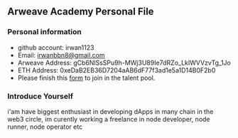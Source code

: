   ## Arweave Academy Personal File

### Personal information

- github account: irwan1123
- Email: irwanbbn8@gmail.com
- Arweave Address: gCb6NlSsSPu9h-MWj3U89Ie7dRZo_LkIWVVzvTg_1Jo
- ETH Address: 0xeDaB2EB36D7204aAB6dF77f3ad1e5a1D14B0F2b0
- Please finish this [form](https://docs.google.com/forms/d/e/1FAIpQLSfWA5fIIcBgmRppm3jNz5vmf9Mai_QMVil-2pO4r7YKn_Zhtw/viewform?usp=sf_link) to join in the talent pool.

### Introduce Yourself
 i'am have biggest enthusiast in developing dApps in many chain in the web3 circle, im curently working a freelance in node developer, node runner, node operator etc
